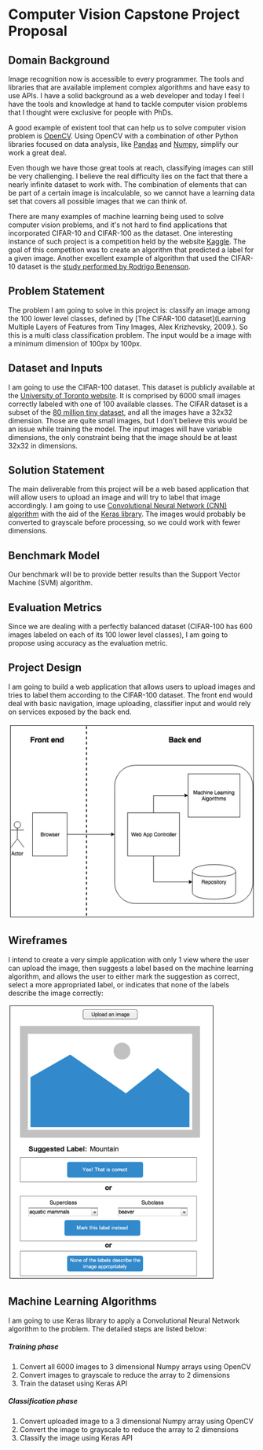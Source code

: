 # ﻿Computer Vision Capstone Project Proposal


## Domain Background


Image recognition now is accessible to every programmer. The tools and libraries that are available implement complex algorithms and have easy to use APIs. I have a solid background as a web developer and today I feel I have the tools and knowledge at hand to tackle computer vision problems that I thought were exclusive for people with PhDs.

A good example of existent tool that can help us to solve computer vision problem is [OpenCV](http://opencv.org/). Using OpenCV with a combination of other Python libraries focused on data analysis, like [Pandas](http://pandas.pydata.org/) and [Numpy](http://www.numpy.org/), simplify our work a great deal.

Even though we have those great tools at reach, classifying images can still be very challenging. I believe the real difficulty lies on the fact that there a nearly infinite dataset to work with. The combination of elements that can be part of a certain image is incalculable, so we cannot have a learning data set that covers all possible images that we can think of.

There are many examples of machine learning being used to solve computer vision problems, and it's not hard to find applications that incorporated CIFAR-10 and CIFAR-100 as the dataset. One interesting instance of such project is a competition held by the website [Kaggle](https://www.kaggle.com/c/cifar-10). The goal of this competition was to create an algorithm that predicted a label for a given image. Another excellent example of algorithm that used the CIFAR-10 dataset is the [study performed by Rodrigo Benenson](http://rodrigob.github.io/are_we_there_yet/build/classification_datasets_results.html#43494641522d3130).

## Problem Statement
The problem I am going to solve in this project is: classify an image among the 100 lower level classes, defined by [The CIFAR-100 dataset](Learning Multiple Layers of Features from Tiny Images, Alex Krizhevsky, 2009.). So this is a multi class classification problem.
The input would be a image with a minimum dimension of 100px by 100px.

## Dataset and Inputs
I am going to use the CIFAR-100 dataset. This dataset is publicly available at the [University of Toronto website](https://www.cs.toronto.edu/~kriz/cifar.html). It is comprised by 6000 small images correctly labeled with one of 100 available classes.
The CIFAR dataset is a subset of the [80 million tiny dataset](http://groups.csail.mit.edu/vision/TinyImages/), and all the images have a 32x32 dimension. Those are quite small images, but I don't believe this would be an issue while training the model.
The input images will have variable dimensions, the only constraint being that the image should be at least 32x32 in dimensions.

## Solution Statement
The main deliverable from this project will be a web based application that will allow users to upload an image and will try to label that image accordingly.
I am going to use [Convolutional Neural Network (CNN) algorithm](https://en.wikipedia.org/wiki/Convolutional_neural_network) with the aid of the [Keras library](https://keras.io/). The images would probably be converted to grayscale before processing, so we could work with fewer dimensions.

## Benchmark Model
Our benchmark will be to provide better results than the Support Vector Machine (SVM) algorithm.

## Evaluation Metrics
Since we are dealing with a perfectly balanced dataset (CIFAR-100 has 600 images labeled on each of its 100 lower level classes), I am going to propose using accuracy as the evaluation metric.

## Project Design
I am going to build a web application that allows users to upload images and tries to label them according to the CIFAR-100 dataset.
The front end would deal with basic navigation, image uploading, classifier input and would rely on services exposed by the back end.

![](./other/architectural-overview.png)

## Wireframes
I intend to create a very simple application with only 1 view where the user can upload the image, then suggests a label based on the machine learning algorithm, and allows the user to either mark the suggestion as correct, select a more appropriated label, or indicates that none of the labels describe the image correctly:

![](./other/wireframe.png)

## Machine Learning Algorithms
I am going to use Keras library to apply a Convolutional Neural Network algorithm to the problem. The detailed steps are listed below:

##### Training phase

1. Convert all 6000 images to 3 dimensional Numpy arrays using OpenCV
2. Convert images to grayscale to reduce the array to 2 dimensions
3. Train the dataset using Keras API

##### Classification phase

1. Convert uploaded image to a 3 dimensional Numpy array using OpenCV
2. Convert the image to grayscale to reduce the array to 2 dimensions
3. Classify the image using Keras API
